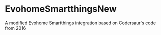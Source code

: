 # EvohomeSmartthingsNew
A modified Evohome Smartthings integration based on Codersaur's code from 2016
